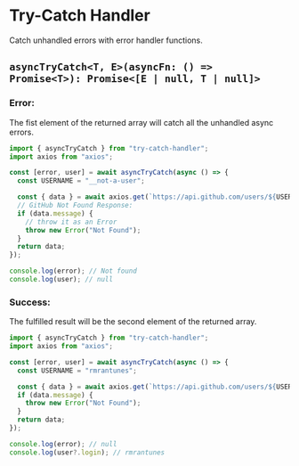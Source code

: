 # Try-Catch Handler

Catch unhandled errors with error handler functions.

## `asyncTryCatch<T, E>(asyncFn: () => Promise<T>): Promise<[E | null, T | null]>`

### Error:

The fist element of the returned array will catch all the unhandled async errors.

```ts
import { asyncTryCatch } from "try-catch-handler";
import axios from "axios";

const [error, user] = await asyncTryCatch(async () => {
  const USERNAME = "__not-a-user";

  const { data } = await axios.get(`https://api.github.com/users/${USERNAME}`);
  // GitHub Not Found Response:
  if (data.message) {
    // throw it as an Error
    throw new Error("Not Found");
  }
  return data;
});

console.log(error); // Not found
console.log(user); // null
```

### Success:

The fulfilled result will be the second element of the returned array.

```ts
import { asyncTryCatch } from "try-catch-handler";
import axios from "axios";

const [error, user] = await asyncTryCatch(async () => {
  const USERNAME = "rmrantunes";

  const { data } = await axios.get(`https://api.github.com/users/${USERNAME}`);
  if (data.message) {
    throw new Error("Not Found");
  }
  return data;
});

console.log(error); // null
console.log(user?.login); // rmrantunes
```

